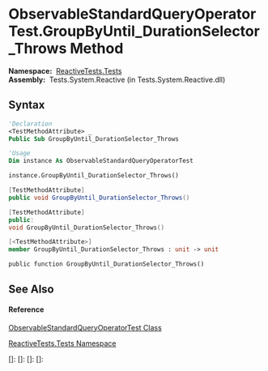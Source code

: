 # ObservableStandardQueryOperatorTest.GroupByUntil\_DurationSelector\_Throws Method

**Namespace:**  [ReactiveTests.Tests](ReactiveTests.Tests\ReactiveTests.Tests.md)  
**Assembly:**  Tests.System.Reactive (in Tests.System.Reactive.dll)

## Syntax

```vb
'Declaration
<TestMethodAttribute> _
Public Sub GroupByUntil_DurationSelector_Throws
```

```vb
'Usage
Dim instance As ObservableStandardQueryOperatorTest

instance.GroupByUntil_DurationSelector_Throws()
```

```csharp
[TestMethodAttribute]
public void GroupByUntil_DurationSelector_Throws()
```

```c++
[TestMethodAttribute]
public:
void GroupByUntil_DurationSelector_Throws()
```

```fsharp
[<TestMethodAttribute>]
member GroupByUntil_DurationSelector_Throws : unit -> unit 
```

```jscript
public function GroupByUntil_DurationSelector_Throws()
```

## See Also

#### Reference

[ObservableStandardQueryOperatorTest Class](ObservableStandardQueryOperatorTest\ObservableStandardQueryOperatorTest.md)

[ReactiveTests.Tests Namespace](ReactiveTests.Tests\ReactiveTests.Tests.md)

[]: 
[]: 
[]: 
[]: 